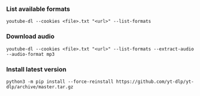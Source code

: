 ### List available formats
```
youtube-dl --cookies <file>.txt "<url>" --list-formats
```

### Download audio
```
youtube-dl --cookies <file>.txt "<url>" --list-formats --extract-audio --audio-format mp3
```

### Install latest version
```
python3 -m pip install --force-reinstall https://github.com/yt-dlp/yt-dlp/archive/master.tar.gz
```

